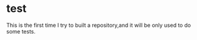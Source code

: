 # test
This is the first time I try to built a repository,and it will be only used to do some tests.
